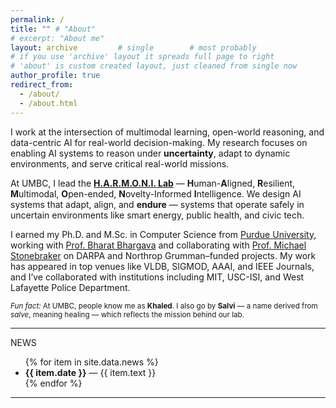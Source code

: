 ```yaml
---
permalink: /
title: "" # "About"
# excerpt: "About me"
layout: archive         # single        # most probably
# if you use 'archive' layout it spreads full page to right
# 'about' is custom created layout, just cleaned from single now
author_profile: true
redirect_from: 
  - /about/
  - /about.html
---
```


 <!-- # **KMA Solaiman**   -->
<!-- **Assistant Teaching Professor**  
[Department of Computer Science & Electrical Engineering](https://csee.umbc.edu)  
[University of Maryland, Baltimore County (UMBC)](https://umbc.edu) -->

<!-- **Director**, [H.A.R.M.O.N.I. Lab](https://ksolaiman.github.io/harmoni-lab/)   -->

<!-- --- -->

I work at the intersection of multimodal learning, open-world reasoning, and data-centric AI for real-world decision-making. My research focuses on enabling AI systems to reason under **uncertainty**, adapt to dynamic environments, and serve critical real-world missions.

At UMBC, I lead the [**H.A.R.M.O.N.I. Lab**](https://ksolaiman.github.io/harmoni-lab/) — 
**H**uman-**A**ligned, **R**esilient, **M**ultimodal, **O**pen-ended, **N**ovelty-Informed **I**ntelligence. We design AI systems that adapt, align, and **endure** — systems that operate safely in uncertain environments like smart energy, public health, and civic tech. 
<!-- Our research blends **machine learning**, **multimodal retrieval**, and **open-world learning**, always with an eye toward **real-world impact**. -->

I earned my Ph.D. and M.Sc. in Computer Science from [Purdue University](https://www.purdue.edu), working with [Prof. Bharat Bhargava](https://www.cs.purdue.edu/people/faculty/bbshail.html) and collaborating with [Prof. Michael Stonebraker](https://www.csail.mit.edu/person/michael-stonebraker) on DARPA and Northrop Grumman–funded projects.
My work has appeared in top venues like VLDB, SIGMOD, AAAI, and IEEE Journals, and I’ve collaborated with institutions including MIT, USC-ISI, and West Lafayette Police Department.

<small><em>Fun fact:</em> At UMBC, people know me as **Khaled**. I also go by **Salvi** — a name derived from *salve*, meaning healing — which reflects the mission behind our lab.</small>

---
<div class="news-title">NEWS</div>
<div class="news-slider">
  <ul class="news-list">
    {% for item in site.data.news %}
      <li class="{% if forloop.first %}highlight{% endif %}">
        <strong>{{ item.date }}</strong> — {{ item.text }}
      </li>
    {% endfor %}
  </ul>
</div>


---


<!-- ## Acedemic Service
 - Program committee member ECML-PKDD 2023, ECML-PKDD 2022
 - Volunteer in NeurIPS 2022
 - PC Member in IEEE PIMRC 2019 -->


<!-- * [Profile](https://scholar.google.com/citations?user={{ site.data.scholar.id }})
* Citations: {{ site.data.scholar.citations }}
* h-index: {{ site.data.scholar.h_index }}
* i10-index: {{ site.data.scholar.i10_index }} -->
